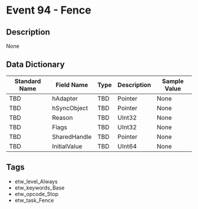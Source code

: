 # Event 94 - Fence

## Description
None

## Data Dictionary
|Standard Name|Field Name|Type|Description|Sample Value|
|---|---|---|---|---|
|TBD|hAdapter|TBD|Pointer|None|None|
|TBD|hSyncObject|TBD|Pointer|None|None|
|TBD|Reason|TBD|UInt32|None|None|
|TBD|Flags|TBD|UInt32|None|None|
|TBD|SharedHandle|TBD|Pointer|None|None|
|TBD|InitialValue|TBD|UInt64|None|None|

## Tags
* etw_level_Always
* etw_keywords_Base
* etw_opcode_Stop
* etw_task_Fence